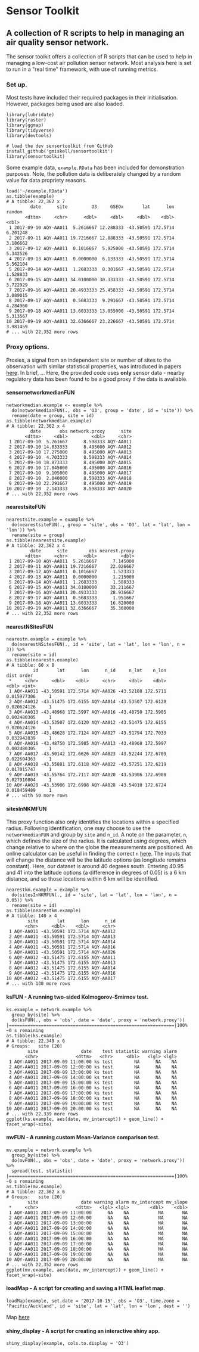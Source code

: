 # Sensor Toolkit
## A collection of R scripts to help in managing an air quality sensor network.

The sensor toolkit offers a collection of R scripts that can be used to help in managing a low-cost air pollution sensor network. Most analysis here is set to run in a "real time" framework, with use of running metrics.

### Set up.
Most tests have included their required packages in their initialisation. However, packages being used are also loaded.

    library(lubridate)
    library(raster)
    library(ggmap)
    library(tidyverse)
    library(devtools)
    
    # load the dev sensortoolkit from GitHub
    install_github('gmiskell/sensortoolkit')
    library(sensortoolkit)
    
Some example data, `example.RData` has been included for demonstration purposes. Note, the pollution data is deliberately changed by a random value for data propriety reasons.

    load('~/example.RData')
    as.tibble(example)
    # A tibble: 22,362 x 7
             date      site         O3     GSEOx       lat      lon   random
           <dttm>     <chr>      <dbl>     <dbl>     <dbl>    <dbl>    <dbl>
     1 2017-09-10 AQY-AA011  5.2616667 12.288333 -43.50591 172.5714 6.201248
     2 2017-09-11 AQY-AA011 19.7216667 12.888333 -43.50591 172.5714 3.186662
     3 2017-09-12 AQY-AA011  0.1016667  5.925000 -43.50591 172.5714 5.342526
     4 2017-09-13 AQY-AA011  0.0000000  6.133333 -43.50591 172.5714 5.562104
     5 2017-09-14 AQY-AA011  1.2683333  8.301667 -43.50591 172.5714 1.528833
     6 2017-09-15 AQY-AA011 34.0100000 30.333333 -43.50591 172.5714 3.722929
     7 2017-09-16 AQY-AA011 20.4933333 25.458333 -43.50591 172.5714 3.089015
     8 2017-09-17 AQY-AA011  0.5683333  9.291667 -43.50591 172.5714 4.284960
     9 2017-09-18 AQY-AA011 13.6033333 13.055000 -43.50591 172.5714 5.313567
    10 2017-09-19 AQY-AA011 32.6366667 23.226667 -43.50591 172.5714 3.981459
    # ... with 22,352 more rows
   
### Proxy options.
Proxies, a signal from an independent site or number of sites to the observation with similar statistical properties, was introduced in papers [here](https://www.researchgate.net/publication/286479082_Data_Verification_Tools_for_Minimizing_Management_Costs_of_Dense_Air-Quality_Monitoring_Networks). In brief, ... Here, the provided code uses **only** sensor data - nearby regulatory data has been found to be a good proxy if the data is available.

#### sensornetworkmedianFUN

    networkmedian.example <- example %>%
      do(networkmedianFUN(., obs = 'O3', group = 'date', id = 'site')) %>%
      rename(date = group, site = id)
    as.tibble(networkmedian.example)
    # A tibble: 22,362 x 4
             date       obs network.proxy      site
           <dttm>     <dbl>         <dbl>     <chr>
     1 2017-09-10  5.261667      8.598333 AQY-AA011
     2 2017-09-10 14.033333      8.495000 AQY-AA012
     3 2017-09-10 17.275000      8.495000 AQY-AA013
     4 2017-09-10  4.703333      8.598333 AQY-AA014
     5 2017-09-10 18.873333      8.495000 AQY-AA015
     6 2017-09-10 17.845000      8.495000 AQY-AA016
     7 2017-09-10  9.105000      8.495000 AQY-AA017
     8 2017-09-10  2.040000      8.598333 AQY-AA018
     9 2017-09-10 22.291667      8.495000 AQY-AA019
    10 2017-09-10  2.143333      8.598333 AQY-AA020
    # ... with 22,352 more rows
    
#### nearestsiteFUN

    nearestsite.example = example %>% 
      do(nearestsiteFUN(., group = 'site', obs = 'O3', lat = 'lat', lon = 'lon')) %>% 
      rename(site = group)
    as.tibble(nearestsite.example)
    # A tibble: 22,362 x 4
             date      site        obs nearest.proxy
           <dttm>     <chr>      <dbl>         <dbl>
     1 2017-09-10 AQY-AA011  5.2616667      7.145000
     2 2017-09-11 AQY-AA011 19.7216667     22.026667
     3 2017-09-12 AQY-AA011  0.1016667      1.523333
     4 2017-09-13 AQY-AA011  0.0000000      1.215000
     5 2017-09-14 AQY-AA011  1.2683333      1.588333
     6 2017-09-15 AQY-AA011 34.0100000     33.211667
     7 2017-09-16 AQY-AA011 20.4933333     28.936667
     8 2017-09-17 AQY-AA011  0.5683333      1.951667
     9 2017-09-18 AQY-AA011 13.6033333     16.820000
    10 2017-09-19 AQY-AA011 32.6366667     35.360000
    # ... with 22,352 more rows

#### nearestNSitesFUN

    nearestn.example = example %>% 
      do(nearestNSitesFUN(., id = 'site', lat = 'lat', lon = 'lon', n = 3)) %>%
      rename(site = id)
    as.tibble(nearestn.example)
    # A tibble: 60 x 8
              id       lat      lon      n_id     n_lat    n_lon        dist order
     *     <chr>     <dbl>    <dbl>     <chr>     <dbl>    <dbl>       <dbl> <int>
     1 AQY-AA011 -43.50591 172.5714 AQY-AA026 -43.52188 172.5711 0.015977306     1
     2 AQY-AA012 -43.51475 172.6155 AQY-AA014 -43.53507 172.6120 0.020624126     1
     3 AQY-AA013 -43.48968 172.5997 AQY-AA016 -43.48750 172.5985 0.002480305     1
     4 AQY-AA014 -43.53507 172.6120 AQY-AA012 -43.51475 172.6155 0.020624126     1
     5 AQY-AA015 -43.48628 172.7124 AQY-AA027 -43.51794 172.7033 0.032942839     1
     6 AQY-AA016 -43.48750 172.5985 AQY-AA013 -43.48968 172.5997 0.002480305     1
     7 AQY-AA017 -43.50142 172.6626 AQY-AA023 -43.52244 172.6709 0.022604363     1
     8 AQY-AA018 -43.55881 172.6118 AQY-AA022 -43.57251 172.6219 0.017015747     1
     9 AQY-AA019 -43.55764 172.7117 AQY-AA020 -43.53906 172.6908 0.027910804     1
    10 AQY-AA020 -43.53906 172.6908 AQY-AA028 -43.54010 172.6724 0.018459489     1
    # ... with 50 more rows
  
#### sitesInNKMFUN
This proxy function also only identifies the locations within a specified radius. Following identification, one may choose to use the `networkmedianFUN` and group by `site` and `n_id`. A note on the parameter, `n`, which defines the size of the radius. It is calculated using degrees, which change relative to where on the globe the measurements are positioned. An online calculator can be useful in finding the correct `n` [here](https://www.nhc.noaa.gov/gccalc.shtml). The inputs that will change the distance will be the latitude options (as longitude remains constant). Here, our dataset is around 40 degrees south. Entering 40.95 and 41 into the latitude options (a difference in degrees of 0.05) is a 6 km distance, and so those locations within 6 km will be identified.

    nearestkm.example = example %>% 
      do(sitesInNKMFUN(., id = 'site', lat = 'lat', lon = 'lon', n = 0.05)) %>%
      rename(site = id)
    as.tibble(nearestkm.example)
    # A tibble: 140 x 4
            site       lat      lon      n_id
           <chr>     <dbl>    <dbl>     <chr>
     1 AQY-AA011 -43.50591 172.5714 AQY-AA012
     2 AQY-AA011 -43.50591 172.5714 AQY-AA013
     3 AQY-AA011 -43.50591 172.5714 AQY-AA014
     4 AQY-AA011 -43.50591 172.5714 AQY-AA016
     5 AQY-AA011 -43.50591 172.5714 AQY-AA026
     6 AQY-AA012 -43.51475 172.6155 AQY-AA011
     7 AQY-AA012 -43.51475 172.6155 AQY-AA013
     8 AQY-AA012 -43.51475 172.6155 AQY-AA014
     9 AQY-AA012 -43.51475 172.6155 AQY-AA016
    10 AQY-AA012 -43.51475 172.6155 AQY-AA017
    # ... with 130 more rows

#### ksFUN - A running two-sided Kolmogorov-Smirnov test.

    ks.example = network.example %>% 
      group_by(site) %>% 
      do(ksFUN(., obs = 'obs', date = 'date', proxy = 'network.proxy'))
    |==============================================================|100% ~0 s remaining     
    as.tibble(ks.example)
    # A tibble: 22,349 x 6
    # Groups:   site [20]
            site                date    test statistic warning alarm
           <chr>              <dttm>   <chr>     <dbl>   <lgl> <lgl>
     1 AQY-AA011 2017-09-09 11:00:00 ks test        NA      NA    NA
     2 AQY-AA011 2017-09-09 12:00:00 ks test        NA      NA    NA
     3 AQY-AA011 2017-09-09 13:00:00 ks test        NA      NA    NA
     4 AQY-AA011 2017-09-09 14:00:00 ks test        NA      NA    NA
     5 AQY-AA011 2017-09-09 15:00:00 ks test        NA      NA    NA
     6 AQY-AA011 2017-09-09 16:00:00 ks test        NA      NA    NA
     7 AQY-AA011 2017-09-09 17:00:00 ks test        NA      NA    NA
     8 AQY-AA011 2017-09-09 18:00:00 ks test        NA      NA    NA
     9 AQY-AA011 2017-09-09 19:00:00 ks test        NA      NA    NA
    10 AQY-AA011 2017-09-09 20:00:00 ks test        NA      NA    NA
    # ... with 22,339 more rows
    ggplot(ks.example, aes(date, mv_intercept)) + geom_line() + facet_wrap(~site)

#### mvFUN - A running custom Mean-Variance comparison test.

    mv.example = network.example %>% 
      group_by(site) %>% 
      do(mvFUN(., obs = 'obs', date = 'date', proxy = 'network.proxy')) %>% 
      spread(test, statistic)
    |==============================================================|100% ~0 s remaining     
    as.tibble(mv.example)
    # A tibble: 22,362 x 6
    # Groups:   site [20]
            site                date warning alarm mv_intercept mv_slope
     *     <chr>              <dttm>   <lgl> <lgl>        <dbl>    <dbl>
     1 AQY-AA011 2017-09-09 11:00:00      NA    NA           NA       NA
     2 AQY-AA011 2017-09-09 12:00:00      NA    NA           NA       NA
     3 AQY-AA011 2017-09-09 13:00:00      NA    NA           NA       NA
     4 AQY-AA011 2017-09-09 14:00:00      NA    NA           NA       NA
     5 AQY-AA011 2017-09-09 15:00:00      NA    NA           NA       NA
     6 AQY-AA011 2017-09-09 16:00:00      NA    NA           NA       NA
     7 AQY-AA011 2017-09-09 17:00:00      NA    NA           NA       NA
     8 AQY-AA011 2017-09-09 18:00:00      NA    NA           NA       NA
     9 AQY-AA011 2017-09-09 19:00:00      NA    NA           NA       NA
    10 AQY-AA011 2017-09-09 20:00:00      NA    NA           NA       NA
    # ... with 22,352 more rows
    ggplot(mv.example, aes(date, mv_intercept)) + geom_line() + facet_wrap(~site)
    
#### loadMap - A script for creating and saving a HTML leaflet map.

    loadMap(example, set.date = '2017-10-15', obs = 'O3', time.zone = 'Pacific/Auckland', id = 'site', lat = 'lat', lon = 'lon', dest = '')

Map [here](https://github.com/gmiskell/sensortoolkit/Leaflet%20Map.html)

#### shiny_display - A script for creating an interactive shiny app.

    shiny_display(example, cols.to.display = 'O3')
